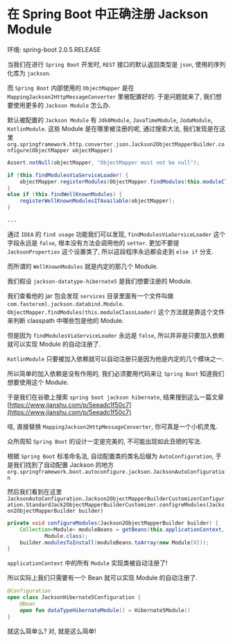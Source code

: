 # 在 Spring Boot 中正确注册 Jackson Module

环境: spring-boot 2.0.5.RELEASE

当我们在进行 `Spring Boot` 开发时, `REST` 接口的默认返回类型是 `json`, 使用的序列化库为 `jackson`.

而 `Spring Boot` 内部使用的 `ObjectMapper` 是在 `MappingJackson2HttpMessageConverter` 里被配置好的. 于是问题就来了, 我们想要使用更多的 `Jackson Module` 怎么办.

默认被配置的 `Jackson Module` 有 `Jdk8Module`, `JavaTimeModule`, `JodaModule`, `KotlinModule`. 这些 Module 是在哪里被注册的呢, 通过搜索大法, 我们发现是在这里 `org.springframework.http.converter.json.Jackson2ObjectMapperBuilder.configure(ObjectMapper objectMapper)`

```java
Assert.notNull(objectMapper, "ObjectMapper must not be null");

if (this.findModulesViaServiceLoader) {
    objectMapper.registerModules(ObjectMapper.findModules(this.moduleClassLoader));
}
else if (this.findWellKnownModules) {
    registerWellKnownModulesIfAvailable(objectMapper);
}

...
```

通过 `IDEA` 的 `find usage` 功能我们可以发现, `findModulesViaServiceLoader` 这个字段永远是 `false`, 根本没有方法会调用他的 `setter`. 更加不要提 `JacksonProperties` 这个设置类了, 所以这段程序永远都会走到 `else if` 分支.

而所谓的 `WellKnownModules` 就是内定的那几个 Module.

我们假设 `jackson-datatype-hibernate5` 是我们想要注册的 Module.

我们查看他的 jar 包会发现 `services` 目录里面有一个文件叫做 `com.fasterxml.jackson.databind.Module`. `ObjectMapper.findModules(this.moduleClassLoader)` 这个方法就是靠这个文件来判断 classpath 中哪些包是他的 Module.

但是因为 `findModulesViaServiceLoader` 永远是 `false`, 所以并非是只要加入依赖就可以实现 Module 的自动注册了.

`KotlinModule` 只要被加入依赖就可以自动注册只是因为他是内定的几个模块之一.

所以简单的加入依赖是没有作用的, 我们必须要用代码来让 `Spring Boot` 知道我们想要使用这个 Module.

于是我们在谷歌上搜索 `spring boot jackson hibernate`, 结果搜到这么一篇文章 [https://www.jianshu.com/p/5eeadc1f50c7](https://www.jianshu.com/p/5eeadc1f50c7)

哇, 直接替换 `MappingJackson2HttpMessageConverter`, 你可真是一个小机灵鬼.

众所周知 `Spring Boot` 的设计一定是完美的, 不可能出现如此丑陋的写法.

根据 `Spring Boot` 标准命名法, 自动配置类的类名后缀为 `AutoConfiguration`, 于是我们找到了自动配置 Jackson 的地方 `org.springframework.boot.autoconfigure.jackson.JacksonAutoConfiguration`

然后我们看到在这里 `JacksonAutoConfiguration.Jackson2ObjectMapperBuilderCustomizerConfiguration.StandardJack2ObjectMapperBuilderCustomizer.configreModules(Jackson2ObjectMapperBuilder builder)`

```java
private void configureModules(Jackson2ObjectMapperBuilder builder) {
    Collection<Module> moduleBeans = getBeans(this.applicationContext,
            Module.class);
    builder.modulesToInstall(moduleBeans.toArray(new Module[0]));
}
```

`applicationContext` 中的所有 `Module` 实现类被自动注册了!

所以实际上我们只需要有一个 Bean 就可以实现 Module 的自动注册了.

```kotlin
@Configuration
open class JacksonHibernate5Configuration {
    @Bean
    open fun dataTypeHibernateModule() = Hibernate5Module()
}
```

就这么简单么? 对, 就是这么简单!



